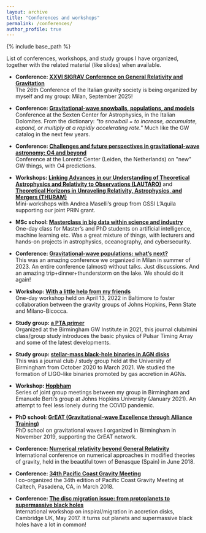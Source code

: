 ```yaml
---
layout: archive
title: "Conferences and workshops"
permalink: /conferences/
author_profile: true
---
```


{% include base_path %}

List of conferences, workshops, and study groups I have organized, together with the related material (like slides) when available.


- **Conference: [XXVI SIGRAV Conference on General Relativity and Gravitation](https://sites.google.com/unimib.it/sigrav2025)**  
  The 26th Conference of the Italian gravity society is being organized by myself and my group: Milan, September 2025!

- **Conference: [Gravitational-wave snowballs, populations, and models](https://sites.google.com/unimib.it/gwsnowballs)**  
  Conference at the Sexten Center for Astrophysics, in the Italian Dolomites. From the dictionary: *"to snowball = to increase, accumulate, expand, or multiply at a rapidly accelerating rate."* Much like the GW catalog in the next few years.

- **Conference: [Challenges and future perspectives in gravitational-wave astronomy: O4 and beyond](https://www.lorentzcenter.nl/challenges-and-future-perspectives-in-gravitational-wave-astronomy-o4-and-beyond.html)**  
  Conference at the Lorentz Center (Leiden, the Netherlands) on "new" GW things, with O4 predictions.

- **Workshops: [Linking Advances in our Understanding of Theoretical Astrophysics and Relativity to Observations (LAUTARO)](/lautaro/)** and **[Theoretical Horizons in Unraveling Relativity, Astrophysics, and Mergers (THURAM)](/thuram)**  
  Mini-workshops with Andrea Maselli’s group from GSSI L’Aquila supporting our joint PRIN grant.

- **MSc school: [Masterclass in big data within science and industry](https://sites.google.com/unimib.it/bigdatamasterclass)**  
  One-day class for Master’s and PhD students on artificial intelligence, machine learning etc. Was a great mixture of things, with lecturers and hands-on projects in astrophysics, oceanography, and cybersecurity.

- **Conference: [Gravitational-wave populations: what’s next?](https://sites.google.com/unimib.it/gwpopnext)**  
  This was an amazing conference we organized in Milan in summer of 2023. An entire conference (almost) without talks. Just discussions. And an amazing trip+dinner+thunderstorm on the lake. We should do it again!

- **Workshop: [With a little help from my friends](/with-a-little-help-from-my-friends/)**  
  One-day workshop held on April 13, 2022 in Baltimore to foster collaboration between the gravity groups of Johns Hopkins, Penn State and Milano-Bicocca.

- **Study group: [a PTA primer](/ptaprimer/)**  
  Organized at the Birmingham GW Institute in 2021, this journal club/mini class/group study introduces the basic physics of Pulsar Timing Array and some of the latest developments.

- **Study group: [stellar-mass black-hole binaries in AGN disks](/bhbin-agndisks/)**  
  This was a journal club / study group held at the University of Birmingham from October 2020 to March 2021. We studied the formation of LIGO-like binaries promoted by gas accretion in AGNs.

- **Workshop: [Hopbham](/hopbham/)**  
  Series of joint group meetings between my group in Birmingham and Emanuele Berti’s group at Johns Hopkins University (January 2021). An attempt to feel less lonely during the COVID pandemic.

- **PhD school: [GrEAT (Gravitational-wave Excellence through Alliance Training)](https://sites.google.com/view/greatnetworkschool)**  
  PhD school on gravitational waves I organized in Birmingham in November 2019, supporting the GrEAT network.

- **Conference: [Numerical relativity beyond General Relativity](http://benasque.org/2018relativity/)**  
  International conference on numerical approaches in modified theories of gravity, held in the beautiful town of Benasque (Spain) in June 2018.

- **Conference: [34th Pacific Coast Gravity Meeting](https://web.archive.org/web/20240605204541/http://www.tapir.caltech.edu/~pcgm34/)**  
  I co-organized the 34th edition of Pacific Coast Gravity Meeting at Caltech, Pasadena, CA, in March 2018.

- **Conference: [The disc migration issue: from protoplanets to supermassive black holes](https://web.archive.org/web/20230531170901/https://www.ast.cam.ac.uk/meetings/2017/migration.issue.protoplanets.supermassive.black.holes)**  
  International workshop on inspiral/migration in accretion disks, Cambridge UK, May 2017. It turns out planets and supermassive black holes have a lot in common!
